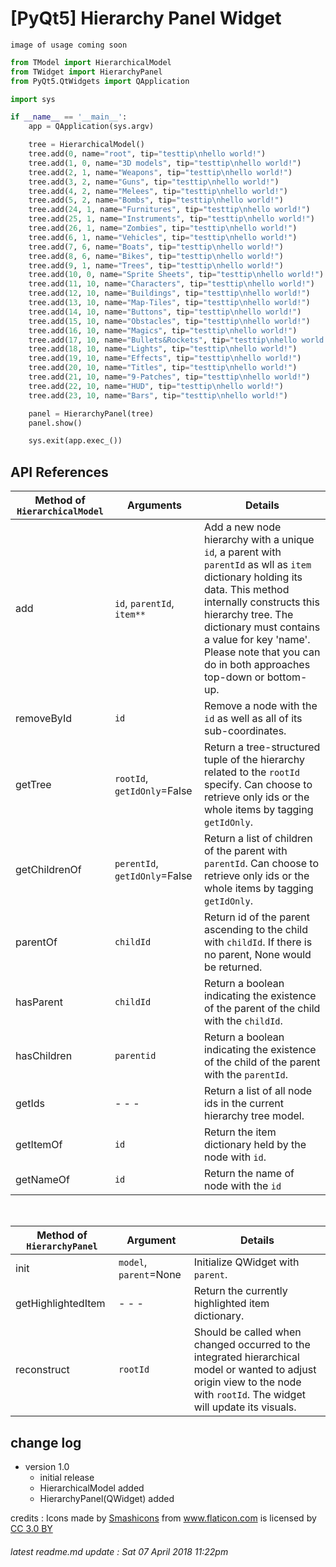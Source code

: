 # [PyQt5] Hierarchy Panel Widget





`image of usage coming soon`




```python
from TModel import HierarchicalModel
from TWidget import HierarchyPanel
from PyQt5.QtWidgets import QApplication

import sys

if __name__ == '__main__':
    app = QApplication(sys.argv)

    tree = HierarchicalModel()
    tree.add(0, name="root", tip="testtip\nhello world!")
    tree.add(1, 0, name="3D models", tip="testtip\nhello world!")
    tree.add(2, 1, name="Weapons", tip="testtip\nhello world!")
    tree.add(3, 2, name="Guns", tip="testtip\nhello world!")
    tree.add(4, 2, name="Melees", tip="testtip\nhello world!")
    tree.add(5, 2, name="Bombs", tip="testtip\nhello world!")
    tree.add(24, 1, name="Furnitures", tip="testtip\nhello world!")
    tree.add(25, 1, name="Instruments", tip="testtip\nhello world!")
    tree.add(26, 1, name="Zombies", tip="testtip\nhello world!")
    tree.add(6, 1, name="Vehicles", tip="testtip\nhello world!")
    tree.add(7, 6, name="Boats", tip="testtip\nhello world!")
    tree.add(8, 6, name="Bikes", tip="testtip\nhello world!")
    tree.add(9, 1, name="Trees", tip="testtip\nhello world!")
    tree.add(10, 0, name="Sprite Sheets", tip="testtip\nhello world!")
    tree.add(11, 10, name="Characters", tip="testtip\nhello world!")
    tree.add(12, 10, name="Buildings", tip="testtip\nhello world!")
    tree.add(13, 10, name="Map-Tiles", tip="testtip\nhello world!")
    tree.add(14, 10, name="Buttons", tip="testtip\nhello world!")
    tree.add(15, 10, name="Obstacles", tip="testtip\nhello world!")
    tree.add(16, 10, name="Magics", tip="testtip\nhello world!")
    tree.add(17, 10, name="Bullets&Rockets", tip="testtip\nhello world!")
    tree.add(18, 10, name="Lights", tip="testtip\nhello world!")
    tree.add(19, 10, name="Effects", tip="testtip\nhello world!")
    tree.add(20, 10, name="Titles", tip="testtip\nhello world!")
    tree.add(21, 10, name="9-Patches", tip="testtip\nhello world!")
    tree.add(22, 10, name="HUD", tip="testtip\nhello world!")
    tree.add(23, 10, name="Bars", tip="testtip\nhello world!")

    panel = HierarchyPanel(tree)
    panel.show()

    sys.exit(app.exec_())
```




## API References
Method of `HierarchicalModel` | Arguments       | Details
--------------- | ----------------------------- | ---
add             | `id`, `parentId`, `item**`    | Add a new node hierarchy with a unique `id`, a parent with `parentId` as wll as `item` dictionary holding its data. This method internally constructs this hierarchy tree. The dictionary must contains a value for key 'name'. Please note that you can do in both approaches top-down or bottom-up.
removeById      | `id`                          | Remove a node with the `id` as well as all of its sub-coordinates.
getTree         | `rootId`, `getIdOnly`=False   | Return a tree-structured tuple of the hierarchy related to the `rootId` specify. Can choose to retrieve only ids or the whole items by tagging `getIdOnly`.
getChildrenOf   | `perentId`, `getIdOnly`=False | Return a list of children of the parent with `parentId`. Can choose to retrieve only ids or the whole items by tagging `getIdOnly`.
parentOf        | `childId`                     | Return id of the parent ascending to the child with `childId`. If there is no parent, None would be returned.
hasParent       | `childId`                     | Return a boolean indicating the existence of the parent of the child with the `childId`.
hasChildren     | `parentid`                    | Return a boolean indicating the existence of the child of the parent with the `parentId`.
getIds          | - - -                         | Return a list of all node ids in the current hierarchy tree model.
getItemOf       | `id`                          | Return the item dictionary held by the node with `id`.
getNameOf       | `id`                          | Return the name of node with the `id`

<br/>

Method of `HierarchyPanel` | Argument           | Details
---                 | ---                       | ---
init                | `model`, `parent`=None    | Initialize QWidget with `parent`.
getHighlightedItem  | - - -                     | Return the currently highlighted item dictionary.    
reconstruct         | `rootId`                  | Should be called when changed occurred to the integrated hierarchical model or wanted to adjust origin view to the node with `rootId`. The widget will update its visuals.





## change log
- version 1.0
  - initial release
  - HierarchicalModel added
  - HierarchyPanel(QWidget) added




<div>credits : Icons made by <a href="https://www.flaticon.com/authors/smashicons" title="Smashicons">Smashicons</a> from <a href="https://www.flaticon.com/" title="Flaticon">www.flaticon.com</a> is licensed by <a href="http://creativecommons.org/licenses/by/3.0/" title="Creative Commons BY 3.0" target="_blank">CC 3.0 BY</a></div>

###### latest readme.md update : Sat 07 April 2018 11:22pm